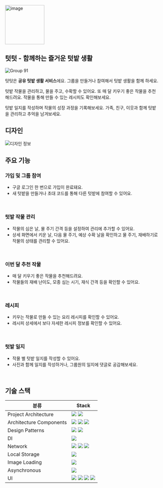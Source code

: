 <image width="128" alt="image" src="https://github.com/SeungWoo-Ahn/TutTut/assets/78468001/b5cc49df-a9f7-445f-826f-fb23302aae34.png">

## 텃텃 - 함께하는 즐거운 텃밭 생활

![Group 91](https://github.com/SeungWoo-Ahn/TutTut/assets/78468001/aa1dc01c-d6aa-4f3e-b51b-8967102df8c1)

텃텃은 **공유 텃밭 생활 서비스**에요. 그룹을 만들거나 참여해서 텃밭 생활을 함께 하세요. <br>

텃밭 작물을 관리하고, 물을 주고, 수확할 수 있어요. 또 매 달 키우기 좋은 작물을 추천해드려요. 작물을 통해 만들 수 있는 레시피도 확인해보세요. <br>

텃밭 일지를 작성하며 작물의 성장 과정을 기록해보세요. 가족, 친구, 이웃과 함께 텃밭을 관리하고 추억을 남겨보세요.

## 디자인

![디자인 정보](https://github.com/SeungWoo-Ahn/TutTut/assets/78468001/9f10e1a1-f479-4025-a34d-68759908d322)

## 주요 기능

### 가입 및 그룹 참여
- 구글 로그인 한 번으로 가입이 완료돼요.
- 새 텃밭을 만들거나 초대 코드를 통해 다른 텃밭에 참여할 수 있어요.
<br>

### 텃밭 작물 관리
- 작물의 심은 날, 물 주기 간격 등을 설정하여 관리에 추가할 수 있어요.
- 상세 화면에서 키운 날, 다음 물 주기, 예상 수확 날을 확인하고 물 주기, 재배하기로 작물의 상태를 관리할 수 있어요.
<br>

### 이번 달 추천 작물
- 매 달 키우기 좋은 작물을 추천해드려요.
- 작물들의 재배 난이도, 모종 심는 시기, 재식 간격 등을 확인할 수 있어요.
<br>

### 레시피
- 키우는 작물로 만들 수 있는 요리 레시피를 확인할 수 있어요.
- 레시피 상세에서 보다 자세한 레시피 정보를 확인할 수 있어요.
<br>

### 텃밭 일지
- 작물 별 텃밭 일지를 작성할 수 있어요.
- 사진과 함께 일지를 작성하거나, 그룹원의 일지에 댓글로 공감해보세요.
<br>

## 기술 스택

| 분류                      | Stack                                                                                                                                                                                                                                                                                                                                                                                                                                  |
|-------------------------|-----------------------------------------------------------------------------------------------------------------------------------------------------------------------------------------------------------------------------------------------------------------------------------------------------------------------------------------------------------------------------------------------------------------------------------|
| Project Architecture    | <img src="https://img.shields.io/badge/Multi Module-99bafb?style=forthebage"/> <img src="https://img.shields.io/badge/Clean Architecture-3DDC84?style=forthebage&logo=Android&logoColor=white"/>                                                                                                                                                                                                                                  |
| Architecture Components | <img src="https://img.shields.io/badge/ViewModel-3DDC84?style=forthebage&logo=Android&logoColor=white"/> <img src="https://img.shields.io/badge/Navigation-3DDC84?style=forthebage&logo=Android&logoColor=white"/> <img src="https://img.shields.io/badge/Lifecycle-3DDC84?style=forthebage&logo=Android&logoColor=white"/>                                                                                                      |
| Design Patterns         | <img src="https://img.shields.io/badge/Repository Pattern-000000?style=forthebage"/> <img src="https://img.shields.io/badge/Observer Pattern - Flow-f3841c?style=forthebage&logo=Kotlin&logoColor=blueviolet"/>                                                                                                                                                                                                                   |
| DI                      | <img src="https://img.shields.io/badge/Hilt-2196f3?style=forthebadge"/>                                                                                                                                                                                                                                                                                                                                                           |
| Network                 | <img src="https://img.shields.io/badge/Authentication-FFCA28%3Fstyle%3Dforthebadge?logo=firebase&color=%23ffffff"/> <img src="https://img.shields.io/badge/FireStore-FFCA28%3Fstyle%3Dforthebadge?logo=firebase&color=%23ffffff"/> <img src="https://img.shields.io/badge/Storage-FFCA28%3Fstyle%3Dforthebadge?logo=firebase&color=%23ffffff"/>                                                                                                                                                                                                                                                                                                                 |
| Local Storage           | <img src="https://img.shields.io/badge/SharedPreferences-3DDC84?style=forthebage&logo=Android&logoColor=white"/>                                                                                                                                                                                                                                                                                                                  |
| Image Loading           | <img src="https://img.shields.io/badge/Glide-18BED4%3Fstyle%3Dforthebadge?color=%2318BED4"/>                                                                                                                                                                                                                                                                                                                                      |
| Asynchronous            | <img src="https://img.shields.io/badge/Coroutines-f3841c?style=forthebage&logo=Kotlin&logoColor=blueviolet"/>                                                                                                                                                                                                                                                                                                                     |
| UI                      | <img src="https://img.shields.io/badge/Jetpack Compose-3DDC84?style=forthebage&logo=jetpackcompose&logoColor=white"/> <img src="https://img.shields.io/badge/Material-757575?style=forthebage&logo=Material Design&logoColor=white"/> <img src="https://img.shields.io/badge/Theme-3DDC84?style=forthebage&logo=Android&logoColor=white"/> <img src="https://img.shields.io/badge/Lottie-00A98F?style=forthebage"/>  |
